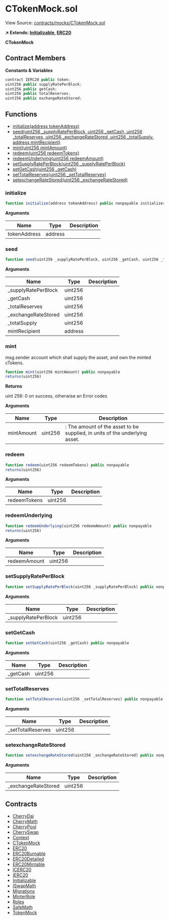 # CTokenMock.sol

View Source: [contracts/mocks/CTokenMock.sol](../../smart-contracts/contracts/mocks/CTokenMock.sol)

**↗ Extends: [Initializable](Initializable.md), [ERC20](ERC20.md)**

**CTokenMock**

## Contract Members
**Constants & Variables**

```js
contract IERC20 public token;
uint256 public supplyRatePerBlock;
uint256 public getCash;
uint256 public totalReserves;
uint256 public exchangeRateStored;

```

## Functions

- [initialize(address tokenAddress)](#initialize)
- [seed(uint256 _supplyRatePerBlock, uint256 _getCash, uint256 _totalReserves, uint256 _exchangeRateStored, uint256 _totalSupply, address mintRecipient)](#seed)
- [mint(uint256 mintAmount)](#mint)
- [redeem(uint256 redeemTokens)](#redeem)
- [redeemUnderlying(uint256 redeemAmount)](#redeemunderlying)
- [setSupplyRatePerBlock(uint256 _supplyRatePerBlock)](#setsupplyrateperblock)
- [setGetCash(uint256 _getCash)](#setgetcash)
- [setTotalReserves(uint256 _setTotalReserves)](#settotalreserves)
- [setexchangeRateStored(uint256 _exchangeRateStored)](#setexchangeratestored)

### initialize

```js
function initialize(address tokenAddress) public nonpayable initializer 
```

**Arguments**

| Name        | Type           | Description  |
| ------------- |------------- | -----|
| tokenAddress | address |  | 

### seed

```js
function seed(uint256 _supplyRatePerBlock, uint256 _getCash, uint256 _totalReserves, uint256 _exchangeRateStored, uint256 _totalSupply, address mintRecipient) public nonpayable
```

**Arguments**

| Name        | Type           | Description  |
| ------------- |------------- | -----|
| _supplyRatePerBlock | uint256 |  | 
| _getCash | uint256 |  | 
| _totalReserves | uint256 |  | 
| _exchangeRateStored | uint256 |  | 
| _totalSupply | uint256 |  | 
| mintRecipient | address |  | 

### mint

msg.sender account which shall supply the asset, and own the minted cTokens.

```js
function mint(uint256 mintAmount) public nonpayable
returns(uint256)
```

**Returns**

uint 256: 0 on success, otherwise an Error codes

**Arguments**

| Name        | Type           | Description  |
| ------------- |------------- | -----|
| mintAmount | uint256 | : The amount of the asset to be supplied, in units of the underlying asset. | 

### redeem

```js
function redeem(uint256 redeemTokens) public nonpayable
returns(uint256)
```

**Arguments**

| Name        | Type           | Description  |
| ------------- |------------- | -----|
| redeemTokens | uint256 |  | 

### redeemUnderlying

```js
function redeemUnderlying(uint256 redeemAmount) public nonpayable
returns(uint256)
```

**Arguments**

| Name        | Type           | Description  |
| ------------- |------------- | -----|
| redeemAmount | uint256 |  | 

### setSupplyRatePerBlock

```js
function setSupplyRatePerBlock(uint256 _supplyRatePerBlock) public nonpayable
```

**Arguments**

| Name        | Type           | Description  |
| ------------- |------------- | -----|
| _supplyRatePerBlock | uint256 |  | 

### setGetCash

```js
function setGetCash(uint256 _getCash) public nonpayable
```

**Arguments**

| Name        | Type           | Description  |
| ------------- |------------- | -----|
| _getCash | uint256 |  | 

### setTotalReserves

```js
function setTotalReserves(uint256 _setTotalReserves) public nonpayable
```

**Arguments**

| Name        | Type           | Description  |
| ------------- |------------- | -----|
| _setTotalReserves | uint256 |  | 

### setexchangeRateStored

```js
function setexchangeRateStored(uint256 _exchangeRateStored) public nonpayable
```

**Arguments**

| Name        | Type           | Description  |
| ------------- |------------- | -----|
| _exchangeRateStored | uint256 |  | 

## Contracts

* [CherryDai](CherryDai.md)
* [CherryMath](CherryMath.md)
* [CherryPool](CherryPool.md)
* [CherrySwap](CherrySwap.md)
* [Context](Context.md)
* [CTokenMock](CTokenMock.md)
* [ERC20](ERC20.md)
* [ERC20Burnable](ERC20Burnable.md)
* [ERC20Detailed](ERC20Detailed.md)
* [ERC20Mintable](ERC20Mintable.md)
* [ICERC20](ICERC20.md)
* [IERC20](IERC20.md)
* [Initializable](Initializable.md)
* [ISwapMath](ISwapMath.md)
* [Migrations](Migrations.md)
* [MinterRole](MinterRole.md)
* [Roles](Roles.md)
* [SafeMath](SafeMath.md)
* [TokenMock](TokenMock.md)
